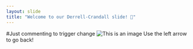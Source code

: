 ```yaml
---
layout: slide
title: "Welcome to our Derrell-Crandall slide! 🎉"
---
```

#Just commenting to trigger change
![This is an image](https://myoctocat.com/assets/images/base-octocat.svg)
Use the left arrow to go back!
